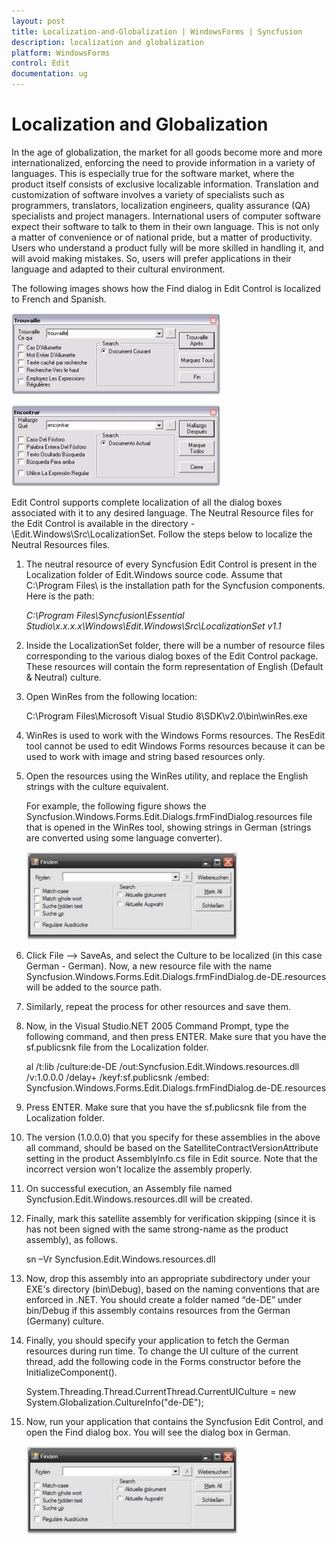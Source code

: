 ```yaml
---
layout: post
title: Localization-and-Globalization | WindowsForms | Syncfusion
description: localization and globalization
platform: WindowsForms
control: Edit
documentation: ug
---
```


# Localization and Globalization

In the age of globalization, the market for all goods become more and more internationalized, enforcing the need to provide information in a variety of languages. This is especially true for the software market, where the product itself consists of exclusive localizable information. Translation and customization of software involves a variety of specialists such as programmers, translators, localization engineers, quality assurance (QA) specialists and project managers. International users of computer software expect their software to talk to them in their own language. This is not only a matter of convenience or of national pride, but a matter of productivity. Users who understand a product fully will be more skilled in handling it, and will avoid making mistakes. So, users will prefer applications in their language and adapted to their cultural environment.

The following images shows how the Find dialog in Edit Control is localized to French and Spanish.



![](Localization-and-Globalization_images/Localization-and-Globalization_img1.jpeg)



![](Localization-and-Globalization_images/Localization-and-Globalization_img2.jpeg)




Edit Control supports complete localization of all the dialog boxes associated with it to any desired language. The Neutral Resource files for the Edit Control is available in the directory - \Edit.Windows\Src\LocalizationSet. Follow the steps below to localize the Neutral Resources files.



1. The neutral resource of every Syncfusion Edit Control is present in the Localization folder of Edit.Windows source code. Assume that C:\Program Files\ is the installation path for the Syncfusion components. Here is the path:
   
   _C:\Program Files\Syncfusion\Essential Studio\x.x.x.x\Windows\Edit.Windows\Src\LocalizationSet v1.1_



2. Inside the LocalizationSet folder, there will be a number of resource files corresponding to the various dialog boxes of the Edit Control package. These resources will contain the form representation of English (Default & Neutral) culture.



3. Open WinRes from the following location:
   
   C:\Program Files\Microsoft Visual Studio 8\SDK\v2.0\bin\winRes.exe



4. WinRes is used to work with the Windows Forms resources. The ResEdit tool cannot be used to edit Windows Forms resources because it can be used to work with image and string based resources only.



5. Open the resources using the WinRes utility, and replace the English strings with the culture equivalent.
   
   For example, the following figure shows the Syncfusion.Windows.Forms.Edit.Dialogs.frmFindDialog.resources file that is opened in the WinRes tool, showing strings in German (strings are converted using some language converter).
   
   ![](Localization-and-Globalization_images/Localization-and-Globalization_img3.jpeg)




6. Click File --> SaveAs, and select the Culture to be localized (in this case German - German). Now, a new resource file with the name Syncfusion.Windows.Forms.Edit.Dialogs.frmFindDialog.de-DE.resources will be added to the source path.



7. Similarly, repeat the process for other resources and save them.



8. Now, in the Visual Studio.NET 2005 Command Prompt, type the following command, and then press ENTER. Make sure that you have the sf.publicsnk file from the Localization folder.
   
   al /t:lib /culture:de-DE /out:Syncfusion.Edit.Windows.resources.dll /v:1.0.0.0 /delay+ /keyf:sf.publicsnk /embed: Syncfusion.Windows.Forms.Edit.Dialogs.frmFindDialog.de-DE.resources



9. Press ENTER. Make sure that you have the sf.publicsnk file from the Localization folder.



10. The version (1.0.0.0) that you specify for these assemblies in the above all command, should be based on the SatelliteContractVersionAttribute setting in the product AssemblyInfo.cs file in Edit source. Note that the incorrect version won't localize the assembly properly.



11. On successful execution, an Assembly file named Syncfusion.Edit.Windows.resources.dll will be created.



12. Finally, mark this satellite assembly for verification skipping (since it is has not been signed with the same strong-name as the product assembly), as follows.



    sn –Vr Syncfusion.Edit.Windows.resources.dll



13. Now, drop this assembly into an appropriate subdirectory under your EXE's directory (bin\Debug\), based on the naming conventions that are enforced in .NET. You should create a folder named “de-DE” under bin/Debug if this assembly contains resources from the German (Germany) culture.



14. Finally, you should specify your application to fetch the German resources during run time. To change the UI culture of the current thread, add the following code in the Forms constructor before the InitializeComponent().



    System.Threading.Thread.CurrentThread.CurrentUICulture = new System.Globalization.CultureInfo("de-DE"); 



15. Now, run your application that contains the Syncfusion Edit Control, and open the Find dialog box. You will see the dialog box in German.



    ![](Localization-and-Globalization_images/Localization-and-Globalization_img4.jpeg)




